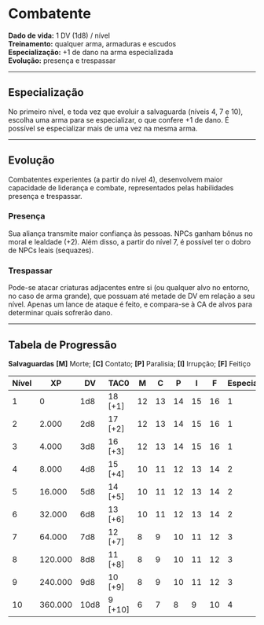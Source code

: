 # Combatente

**Dado de vida:** 1 DV (1d8) / nível  
**Treinamento:** qualquer arma, armaduras e escudos  
**Especialização:** +1 de dano na arma especializada  
**Evolução:** presença e trespassar  

---

## Especialização  
No primeiro nível, e toda vez que evoluir a salvaguarda (níveis 4, 7 e 10), escolha uma arma para se especializar, o que confere +1 de dano. É possível se especializar mais de uma vez na mesma arma.

---

## Evolução  
Combatentes experientes (a partir do nível 4), desenvolvem maior capacidade de liderança e combate, representados pelas habilidades presença e trespassar.

### Presença  
Sua aliança transmite maior confiança às pessoas. NPCs ganham bônus no moral e lealdade (+2). Além disso, a partir do nível 7, é possível ter o dobro de NPCs leais (sequazes).

### Trespassar  
Pode-se atacar criaturas adjacentes entre si (ou qualquer alvo no entorno, no caso de arma grande), que possuam até metade de DV em relação a seu nível. Apenas um lance de ataque é feito, e compara-se à CA de alvos para determinar quais sofrerão dano.

---

## Tabela de Progressão

**Salvaguardas**
**[M]** Morte; **[C]** Contato; **[P]** Paralisia; **[I]** Irrupção; **[F]** Feitiço

| Nível | XP      | DV   | TAC0    | M   | C   | P   | I   | F   | Especialização |
| ----- | ------- | ---- | ------- | --- | --- | --- | --- | --- | -------------- |
| 1     | 0       | 1d8  | 18 [+1] | 12  | 13  | 14  | 15  | 16  | 1              |
| 2     | 2.000   | 2d8  | 17 [+2] | 12  | 13  | 14  | 15  | 16  | 1              |
| 3     | 4.000   | 3d8  | 16 [+3] | 12  | 13  | 14  | 15  | 16  | 1              |
| 4     | 8.000   | 4d8  | 15 [+4] | 10  | 11  | 12  | 13  | 14  | 2              |
| 5     | 16.000  | 5d8  | 14 [+5] | 10  | 11  | 12  | 13  | 14  | 2              |
| 6     | 32.000  | 6d8  | 13 [+6] | 10  | 11  | 12  | 13  | 14  | 2              |
| 7     | 64.000  | 7d8  | 12 [+7] | 8   | 9   | 10  | 11  | 12  | 3              |
| 8     | 120.000 | 8d8  | 11 [+8] | 8   | 9   | 10  | 11  | 12  | 3              |
| 9     | 240.000 | 9d8  | 10 [+9] | 8   | 9   | 10  | 11  | 12  | 3              |
| 10    | 360.000 | 10d8 | 9 [+10] | 6   | 7   | 8   | 9   | 10  | 4              |
